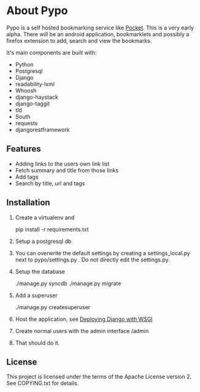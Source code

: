 About Pypo
==========

Pypo is a self hosted bookmarking service like [Pocket](http://www.getpocket.com).
This is a very early alpha. There will be an android application, bookmarklets and
possibly a firefox extension to add, search and view the bookmarks.

It's main components are built with:

 * Python
 * Postgresql
 * Django
 * readability-lxml
 * Whoosh
 * django-haystack
 * django-taggit
 * tld
 * South
 * requests
 * djangorestframework

Features
--------
 * Adding links to the users own link list
 * Fetch summary and title from those links
 * Add tags
 * Search by title, url and tags

Installation
------------

 1. Create a virtualenv and

     pip install -r requirements.txt

 2. Setup a postgresql db
 3. You can overwrite the default settings by creating a settings_local.py next to pypo/settings.py .
    Do not directly edit the settings.py.
 4. Setup the database

    ./manage.py syncdb
    ./manage.py migrate

 5. Add a superuser

    ./manage.py createsuperuser

 6. Host the application, see [Deploying Django with WSGI](https://docs.djangoproject.com/en/1.6/howto/deployment/wsgi/)
 7. Create normal users with the admin interface /admin
 8. That should do it.

License
-------
This project is licensed under the terms of the Apache License version 2. See COPYING.txt for details.
